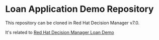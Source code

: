 Loan Application Demo Repository
================================

This repository can be cloned in Red Hat Decision Manager v7.0.

It's related to [Red Hat Decision Manager Loan Demo](https://github.com/jbossdemocentral/rhdm7-loan-demo)
